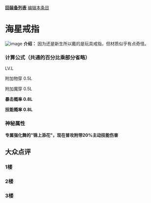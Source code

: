 [**回装备列表**](index.md)  [编辑本条目](https://github.com/GuguTown/Wiki/edit/main/equip/海星戒指.md) 
# 海星戒指
![image](https://user-images.githubusercontent.com/35645329/193885725-3ae26084-fe9d-47b9-99ff-3b111bcf1ec0.png) **介绍：** 因为还是新生所以戴的是玩具戒指，但材质似乎有点奇怪。   
### 计算公式（共通的百分比乘部分省略）
LV.L   

附加物穿 0.5L   

附加魔穿 0.5L   

**暴击概率 0.8L**   

**技能概率 0.8L**   

### 神秘属性
**专属强化舞的"锦上添花"，现在普攻附带20%主动技能伤害**

## 大众点评
### 1楼

### 2楼 

### 3楼 
